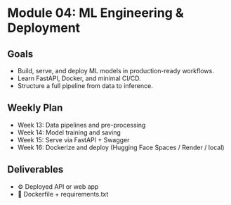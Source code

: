 # Module 04: ML Engineering & Deployment

## Goals
- Build, serve, and deploy ML models in production-ready workflows.
- Learn FastAPI, Docker, and minimal CI/CD.
- Structure a full pipeline from data to inference.

## Weekly Plan
- Week 13: Data pipelines and pre-processing
- Week 14: Model training and saving
- Week 15: Serve via FastAPI + Swagger
- Week 16: Dockerize and deploy (Hugging Face Spaces / Render / local)

## Deliverables
- ⚙️ Deployed API or web app
- 🐳 Dockerfile + requirements.txt
